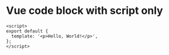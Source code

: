 # Vue code block with script only

```vue
<script>
export default {
  template: '<p>Hello, World!</p>',
};
</script>
```
